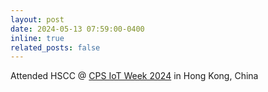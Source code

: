 ```yaml
---
layout: post
date: 2024-05-13 07:59:00-0400
inline: true
related_posts: false
---
```


Attended HSCC @ [CPS IoT Week 2024](https://cps-iot-week2024.ie.cuhk.edu.hk/) in Hong Kong, China
